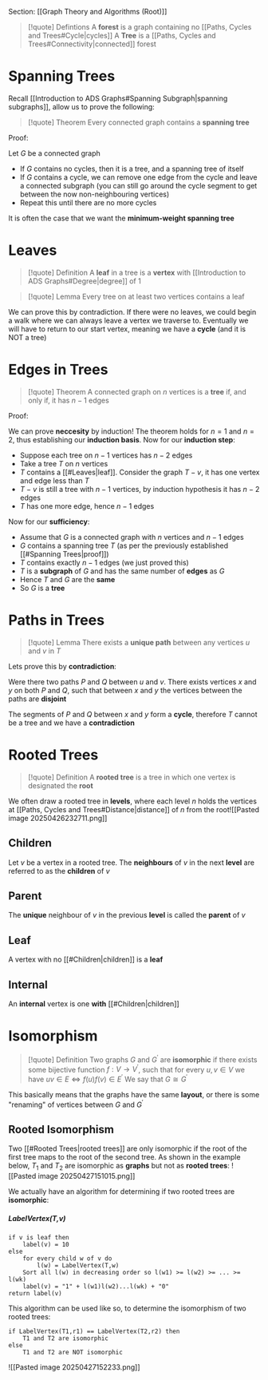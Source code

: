 Section: [[Graph Theory and Algorithms (Root)]]

>[!quote] Defintions
>A **forest** is a graph containing no [[Paths, Cycles and Trees#Cycle|cycles]]
>A **Tree** is a [[Paths, Cycles and Trees#Connectivity|connected]] forest

# Spanning Trees

Recall [[Introduction to ADS Graphs#Spanning Subgraph|spanning subgraphs]], allow us to prove the following:

>[!quote] Theorem
>Every connected graph contains a **spanning tree**

Proof:

Let $G$ be a connected graph
- If $G$ contains no cycles, then it is a tree, and a spanning tree of itself
- If $G$ contains a cycle, we can remove one edge from the cycle and leave a connected subgraph (you can still go around the cycle segment to get between the now non-neighbouring vertices)
- Repeat this until there are no more cycles

It is often the case that we want the **minimum-weight spanning tree**
# Leaves

> [!quote] Definition
> A **leaf** in a tree is a **vertex** with [[Introduction to ADS Graphs#Degree|degree]] of $1$

>[!quote] Lemma
>Every tree on at least two vertices contains a leaf

We can prove this by contradiction. If there were no leaves, we could begin a walk where we can always leave a vertex we traverse to. Eventually we will have to return to our start vertex, meaning we have a **cycle** (and it is NOT a tree)
# Edges in Trees

>[!quote] Theorem
>A connected graph on $n$ vertices is a **tree** if, and only if, it has $n-1$ edges

Proof:

We can prove **neccesity** by induction! The theorem holds for $n=1$ and $n=2$, thus establishing our **induction basis**. Now for our **induction step**:

- Suppose each tree on $n-1$ vertices has $n-2$ edges
- Take a tree $T$ on $n$ vertices
- $T$ contains a [[#Leaves|leaf]]. Consider the graph $T-v$, it has one vertex and edge less than $T$
- $T-v$ is still a tree with $n-1$ vertices, by induction hypothesis it has $n-2$ edges
- $T$ has one more edge, hence $n-1$ edges

Now for our **sufficiency**:

- Assume that $G$ is a connected graph with $n$ vertices and $n-1$ edges
- $G$ contains a spanning tree $T$ (as per the previously established [[#Spanning Trees|proof]])
- $T$ contains exactly $n-1$ edges (we just proved this)
- $T$ is a **subgraph** of $G$ and has the same number of **edges** as $G$
- Hence $T$ and $G$ are the **same**
- So $G$ is a **tree**
# Paths in Trees

>[!quote] Lemma
>There exists a **unique path** between any vertices $u$ and $v$ in $T$

Lets prove this by **contradiction**:

Were there two paths $P$ and $Q$ between $u$ and $v$. There exists vertices $x$ and $y$ on both $P$ and $Q$, such that between $x$ and $y$ the vertices between the paths are **disjoint**

The segments of $P$ and $Q$ between $x$ and $y$ form a **cycle**, therefore $T$ cannot be a tree and we have a **contradiction**
# Rooted Trees

>[!quote] Definition
>A **rooted tree** is a tree in which one vertex is designated the **root**

We often draw a rooted tree in **levels**, where each level $n$ holds the vertices at [[Paths, Cycles and Trees#Distance|distance]] of $n$ from the root![[Pasted image 20250426232711.png]]
## Children

Let $v$ be a vertex in a rooted tree. The **neighbours** of $v$ in the next **level** are referred to as the **children** of $v$
## Parent

The **unique** neighbour of $v$ in the previous **level** is called the **parent** of $v$
## Leaf

A vertex with no [[#Children|children]] is a **leaf**
## Internal

An **internal** vertex is one **with** [[#Children|children]]
# Isomorphism

>[!quote] Definition
>Two graphs $G$ and $G^\prime$ are **isomorphic** if there exists some bijective function $f:V\rightarrow V^\prime$, such that for every $u,v\in V$ we have $uv\in E\iff f(u)f(v)\in E^\prime$
>We say that $G\cong G^\prime$

This basically means that the graphs have the same **layout**, or there is some "renaming" of vertices between $G$ and $G^\prime$
## Rooted Isomorphism

Two [[#Rooted Trees|rooted trees]] are only isomorphic if the root of the first tree maps to the root of the second tree. As shown in the example below, $T_1$ and $T_2$ are isomorphic as **graphs** but not as **rooted trees**:
![[Pasted image 20250427151015.png]]

We actually have an algorithm for determining if two rooted trees are **isomorphic**:
##### LabelVertex($T$,$v$)
```
if v is leaf then
	label(v) = 10
else
	for every child w of v do
		l(w) = LabelVertex(T,w)
	Sort all l(w) in decreasing order so l(w1) >= l(w2) >= ... >= l(wk)
	label(v) = "1" + l(w1)l(w2)...l(wk) + "0"
return label(v)
```

This algorithm can be used like so, to determine the isomorphism of two rooted trees:

```
if LabelVertex(T1,r1) == LabelVertex(T2,r2) then
	T1 and T2 are isomorphic
else
	T1 and T2 are NOT isomorphic
```

![[Pasted image 20250427152233.png]]
